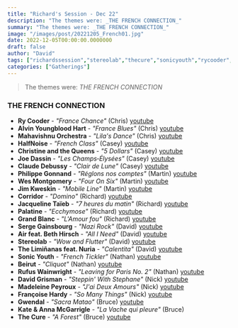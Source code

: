 ```yaml
---
title: "Richard's Session - Dec 22"
description: "The themes were: _THE FRENCH CONNECTION_"
summary: "The themes were: _THE FRENCH CONNECTION_"
image: "/images/post/20221205_French01.jpg"
date: 2022-12-05T00:00:00.0000000
draft: false
author: "David"
tags: ["richardssession","stereolab","thecure","sonicyouth","rycooder","jimkweskin","sergegainsbourg","madeleinepeyroux","kateandannamcgarrigle","beirut","grandblanc","christineandthequeens","gwendal","corridor","palatine","halfnoise","joedassin","davidgrisman","claudedebussy","wesmontgomery","françoisehardy","philippegonnand","jacquelinetaïeb","rufuswainwright","airfeatbethhirsch","alvinyoungbloodhart","mahavishnuorchestra","thelimiñanasfeatnuria"]
categories: ["Gatherings"]
---
```

> The themes were: _THE FRENCH CONNECTION_
### THE FRENCH CONNECTION
- **Ry Cooder** - _"France Chance"_ (Chris) [youtube](https://www.youtube.com/watch?v=If8lIMCL8GU)
- **Alvin Youngblood Hart** - _"France Blues"_ (Chris) [youtube](https://www.youtube.com/watch?v=c5UV0pwabzk)
- **Mahavishnu Orchestra** - _"Lila's Dance"_ (Chris) [youtube](https://www.youtube.com/watch?v=T4fnJvhkXns)
- **HalfNoise** - _"French Class"_ (Casey) [youtube](https://www.youtube.com/watch?v=tE6y_-WpF_c)
- **Christine and the Queens** - _"5 Dollars"_ (Casey) [youtube](https://www.youtube.com/watch?v=v8eulIH7tU0)
- **Joe Dassin** - _"Les Champs‐Élysées"_ (Casey) [youtube](https://www.youtube.com/watch?v=1JhYYUWOBBs)
- **Claude Debussy** - _"Clair de Lune"_ (Casey) [youtube](https://www.youtube.com/watch?v=WNcsUNKlAKw)
- **Philippe Gonnand** - _"Réglons nos comptes"_ (Martin) [youtube](https://www.youtube.com/watch?v=90KYyYpG_5s)
- **Wes Montgomery** - _"Four On Six"_ (Martin) [youtube](https://www.youtube.com/watch?v=MBM7R9IgoTg)
- **Jim Kweskin** - _"Mobile Line"_ (Martin) [youtube](https://www.youtube.com/watch?v=3WFJRMxY74g)
- **Corridor** - _"Domino"_ (Richard) [youtube](https://www.youtube.com/watch?v=wsF_NCadi9c)
- **Jacqueline Taïeb** - _"7 heures du matin"_ (Richard) [youtube](https://www.youtube.com/watch?v=g2D-F2KSBec)
- **Palatine** - _"Ecchymose"_ (Richard) [youtube](https://www.youtube.com/watch?v=EDgXj5I60hI)
- **Grand Blanc** - _"L'Amour fou"_ (Richard) [youtube](https://www.youtube.com/watch?v=t0vYfXplAZ4)
- **Serge Gainsbourg** - _"Nazi Rock"_ (David) [youtube](https://www.youtube.com/watch?v=KLDIJGrv31k)
- **Air feat. Beth Hirsch** - _"All I Need"_ (David) [youtube](https://www.youtube.com/watch?v=xpahYJ7UpP4)
- **Stereolab** - _"Wow and Flutter"_ (David) [youtube](https://www.youtube.com/watch?v=ru5zYr8aB0k)
- **The Limiñanas feat. Nuria** - _"Calentita"_ (David) [youtube](https://www.youtube.com/watch?v=pPdOo2E5zOc)
- **Sonic Youth** - _"French Tickler"_ (Nathan) [youtube](https://www.youtube.com/watch?v=u8X298CBdR4)
- **Beirut** - _"Cliquot"_ (Nathan) [youtube](https://www.youtube.com/watch?v=dsHvwvgp3w4)
- **Rufus Wainwright** - _"Leaving for Paris No. 2"_ (Nathan) [youtube](https://www.youtube.com/watch?v=6jz05ApexSA)
- **David Grisman** - _"Steppin' With Stephane"_ (Nick) [youtube](https://www.youtube.com/watch?v=U0EcBMMPD3M)
- **Madeleine Peyroux** - _"J'ai Deux Amours"_ (Nick) [youtube](https://www.youtube.com/watch?v=vix5ldhA-vA)
- **Françoise Hardy** - _"So Many Things"_ (Nick) [youtube](https://www.youtube.com/watch?v=ljbrcZAITbQ)
- **Gwendal** - _"Sacra Matao"_ (Bruce) [youtube](https://www.youtube.com/watch?v=Jj_uEivSuQk)
- **Kate & Anna McGarrigle** - _"La Vache qui pleure"_ (Bruce)
- **The Cure** - _"A Forest"_ (Bruce) [youtube](https://www.youtube.com/watch?v=xik-y0xlpZ0)

